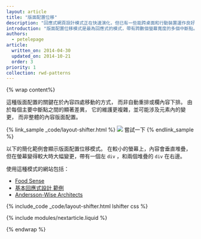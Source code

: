 ```yaml
---
layout: article
title: "版面配置位移"
description: "回應式網頁設計模式正在快速演化，但已有一些能跨桌面和行動裝置運作良好的既定模式"
introduction: "版面配置位移模式是最為回應式的模式，帶有跨數個螢幕寬度的多個中斷點。"
authors:
  - petelepage
article:
  written_on: 2014-04-30
  updated_on: 2014-10-21
  order: 3
priority: 1
collection: rwd-patterns
---
```


{% wrap content%}

這種版面配置的關鍵在於內容四處移動的方式，
而非自動重排或欄內容下排。  由於每個主要中斷點之間的顯著差異，
它的維護更複雜，並可能涉及元素內的變更，
而非整體的內容版面配置。

{% link_sample _code/layout-shifter.html %}
  <img src="imgs/layout-shifter.svg">
  嘗試一下
{% endlink_sample %}

以下的簡化範例會顯示版面配置位移模式。
在較小的螢幕上，內容會垂直堆疊，
但在螢幕變得較大時大幅變更，帶有一個左 `div` ，和兩個堆疊的 `div` 在右邊。

使用這種模式的網站包括：

 * [Food Sense](http://foodsense.is/)
 * [基本回應式設計
範例](http://alistapart.com/d/responsive-web-design/ex/ex-site-FINAL.html)
 * [Andersson-Wise Architects](http://www.anderssonwise.com/)

{% include_code _code/layout-shifter.html lshifter css %}

{% include modules/nextarticle.liquid %}

{% endwrap %}
